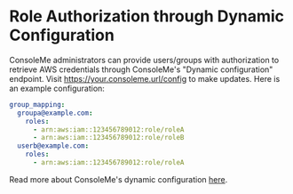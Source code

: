 # Role Authorization through Dynamic Configuration

ConsoleMe administrators can provide users/groups with authorization to retrieve AWS credentials through ConsoleMe's "Dynamic configuration" endpoint. Visit https://your.consoleme.url/config to make updates. Here is an example configuration:

```yaml
group_mapping:
  groupa@example.com:
    roles:
      - arn:aws:iam::123456789012:role/roleA
      - arn:aws:iam::123456789012:role/roleB
  userb@example.com:
    roles:
      - arn:aws:iam::123456789012:role/roleA
```

Read more about ConsoleMe's dynamic configuration [here](dynamic-configuration-1.md).
